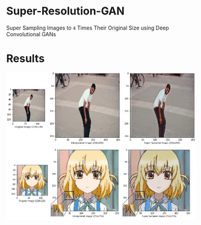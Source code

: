 # Super-Resolution-GAN
Super Sampling Images to ```4``` Times Their Original Size using Deep Convolutional GANs
# Results
![Tyshawn](https://github.com/vee-upatising/Super-Resolution-GAN/blob/master/sr.gif)
![compare](https://github.com/vee-upatising/Super-Resolution-GAN/blob/master/edited.png?raw=true)
